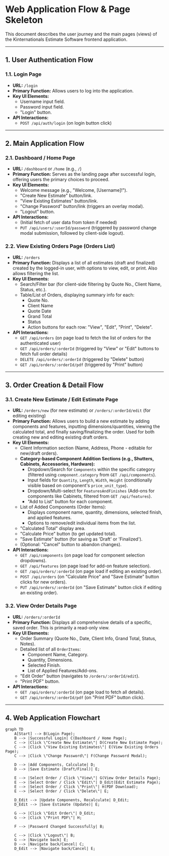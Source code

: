 # Web Application Flow & Page Skeleton

This document describes the user journey and the main pages (views) of the Kinternationals Estimate Software frontend application.

---

## 1. User Authentication Flow

### 1.1. Login Page

* **URL:** `/login`
* **Primary Function:** Allows users to log into the application.
* **Key UI Elements:**
    * Username input field.
    * Password input field.
    * "Login" button.
* **API Interactions:**
    * `POST /api/auth/login` (on login button click)

---

## 2. Main Application Flow

### 2.1. Dashboard / Home Page

* **URL:** `/dashboard` or `/home` (e.g., `/`)
* **Primary Function:** Serves as the landing page after successful login, offering users the primary choices to proceed.
* **Key UI Elements:**
    * Welcome message (e.g., "Welcome, [Username]!").
    * "Create New Estimate" button/link.
    * "View Existing Estimates" button/link.
    * "Change Password" button/link (triggers an overlay modal).
    * "Logout" button.
* **API Interactions:**
    * (Initial fetch of user data from token if needed)
    * `PUT /api/users/:userId/password` (triggered by password change modal submission, followed by client-side logout).

### 2.2. View Existing Orders Page (Orders List)

* **URL:** `/orders`
* **Primary Function:** Displays a list of all estimates (draft and finalized) created by the logged-in user, with options to view, edit, or print. Also allows filtering the list.
* **Key UI Elements:**
    * Search/Filter bar (for client-side filtering by Quote No., Client Name, Status, etc.).
    * Table/List of Orders, displaying summary info for each:
        * Quote No.
        * Client Name
        * Quote Date
        * Grand Total
        * Status
        * Action buttons for each row: "View", "Edit", "Print", "Delete".
* **API Interactions:**
    * `GET /api/orders` (on page load to fetch the list of orders for the authenticated user)
    * `GET /api/orders/:orderId` (triggered by "View" or "Edit" buttons to fetch full order details)
    * `DELETE /api/orders/:orderId` (triggered by "Delete" button)
    * `GET /api/orders/:orderId/pdf` (triggered by "Print" button)

---

## 3. Order Creation & Detail Flow

### 3.1. Create New Estimate / Edit Estimate Page

* **URL:** `/orders/new` (for new estimate) or `/orders/:orderId/edit` (for editing existing)
* **Primary Function:** Allows users to build a new estimate by adding components and features, inputting dimensions/quantities, viewing the calculated total, and finally saving/finalizing the order. Used for both creating new and editing existing draft orders.
* **Key UI Elements:**
    * Client Information section (Name, Address, Phone - editable for new/draft orders).
    * **Category-based Component Addition Sections (e.g., Shutters, Cabinets, Accessories, Hardware):**
        * Dropdown/Search for `Components` within the specific category (filtered using `component.category` from `GET /api/components`).
        * Input fields for `Quantity`, `Length`, `Width`, `Height` (conditionally visible based on component's `price_unit_type`).
        * Dropdown/Multi-select for `FeaturesAndFinishes` (Add-ons for components like Cabinets, filtered from `GET /api/features`).
        * "Add to List" button for each component.
    * List of Added Components (Order Items):
        * Displays component name, quantity, dimensions, selected finish, and applied features.
        * Options to remove/edit individual items from the list.
    * "Calculated Total" display area.
    * "Calculate Price" button (to get updated total).
    * "Save Estimate" button (for saving as 'Draft' or 'Finalized').
    * (Optional: "Cancel" button to abandon changes).
* **API Interactions:**
    * `GET /api/components` (on page load for component selection dropdowns).
    * `GET /api/features` (on page load for add-on feature selection).
    * `GET /api/orders/:orderId` (on page load if editing an existing order).
    * `POST /api/orders` (on "Calculate Price" and "Save Estimate" button clicks for new orders).
    * `PUT /api/orders/:orderId` (on "Save Estimate" button click if editing an existing order).

### 3.2. View Order Details Page

* **URL:** `/orders/:orderId`
* **Primary Function:** Displays all comprehensive details of a specific, saved order. This is primarily a read-only view.
* **Key UI Elements:**
    * Order Summary (Quote No., Date, Client Info, Grand Total, Status, Notes).
    * Detailed list of all `OrderItems`:
        * Component Name, Category.
        * Quantity, Dimensions.
        * Selected Finish.
        * List of Applied Features/Add-ons.
    * "Edit Order" button (navigates to `/orders/:orderId/edit`).
    * "Print PDF" button.
* **API Interactions:**
    * `GET /api/orders/:orderId` (on page load to fetch all details).
    * `GET /api/orders/:orderId/pdf` (on "Print PDF" button click).

---

## 4. Web Application Flowchart

```mermaid
graph TD
    A[Start] --> B(Login Page);
    B --> |Successful Login| C(Dashboard / Home Page);
    C --> |Click \"Create New Estimate\"| D(Create New Estimate Page);
    C --> |Click \"View Existing Estimates\"| E(View Existing Orders Page);
    C --> |Click \"Change Password\"| F(Change Password Modal);

    D --> |Add Components, Calculate| D;
    D --> |Save Estimate (Draft/Final)| E;

    E --> |Select Order / Click \"View\"| G(View Order Details Page);
    E --> |Select Order / Click \"Edit\"| D_Edit(Edit Estimate Page);
    E --> |Select Order / Click \"Print\"| H(PDF Download);
    E --> |Select Order / Click \"Delete\"| E;

    D_Edit --> |Update Components, Recalculate| D_Edit;
    D_Edit --> |Save Estimate (Update)| E;

    G --> |Click \"Edit Order\"| D_Edit;
    G --> |Click \"Print PDF\"| H;

    F --> |Password Changed Successfully| B;

    C --> |Click \"Logout\"| B;
    G --> |Navigate back| E;
    D --> |Navigate back/Cancel| C;
    D_Edit --> |Navigate back/Cancel| E;
```
